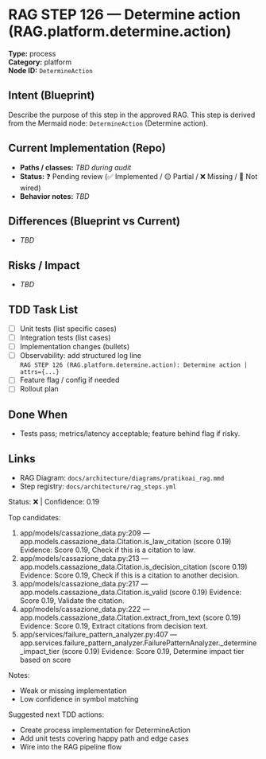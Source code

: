 # RAG STEP 126 — Determine action (RAG.platform.determine.action)

**Type:** process  
**Category:** platform  
**Node ID:** `DetermineAction`

## Intent (Blueprint)
Describe the purpose of this step in the approved RAG. This step is derived from the Mermaid node: `DetermineAction` (Determine action).

## Current Implementation (Repo)
- **Paths / classes:** _TBD during audit_
- **Status:** ❓ Pending review (✅ Implemented / 🟡 Partial / ❌ Missing / 🔌 Not wired)
- **Behavior notes:** _TBD_

## Differences (Blueprint vs Current)
- _TBD_

## Risks / Impact
- _TBD_

## TDD Task List
- [ ] Unit tests (list specific cases)
- [ ] Integration tests (list cases)
- [ ] Implementation changes (bullets)
- [ ] Observability: add structured log line  
  `RAG STEP 126 (RAG.platform.determine.action): Determine action | attrs={...}`
- [ ] Feature flag / config if needed
- [ ] Rollout plan

## Done When
- Tests pass; metrics/latency acceptable; feature behind flag if risky.

## Links
- RAG Diagram: `docs/architecture/diagrams/pratikoai_rag.mmd`
- Step registry: `docs/architecture/rag_steps.yml`


<!-- AUTO-AUDIT:BEGIN -->
Status: ❌  |  Confidence: 0.19

Top candidates:
1) app/models/cassazione_data.py:209 — app.models.cassazione_data.Citation.is_law_citation (score 0.19)
   Evidence: Score 0.19, Check if this is a citation to law.
2) app/models/cassazione_data.py:213 — app.models.cassazione_data.Citation.is_decision_citation (score 0.19)
   Evidence: Score 0.19, Check if this is a citation to another decision.
3) app/models/cassazione_data.py:217 — app.models.cassazione_data.Citation.is_valid (score 0.19)
   Evidence: Score 0.19, Validate the citation.
4) app/models/cassazione_data.py:222 — app.models.cassazione_data.Citation.extract_from_text (score 0.19)
   Evidence: Score 0.19, Extract citations from decision text.
5) app/services/failure_pattern_analyzer.py:407 — app.services.failure_pattern_analyzer.FailurePatternAnalyzer._determine_impact_tier (score 0.19)
   Evidence: Score 0.19, Determine impact tier based on score

Notes:
- Weak or missing implementation
- Low confidence in symbol matching

Suggested next TDD actions:
- Create process implementation for DetermineAction
- Add unit tests covering happy path and edge cases
- Wire into the RAG pipeline flow
<!-- AUTO-AUDIT:END -->
